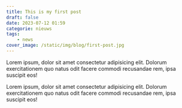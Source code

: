 ```yaml
---
title: This is my first post
draft: false
date: 2023-07-12 01:59
categorie: nieuws
tags:
    - news
cover_image: /static/img/blog/first-post.jpg
---
```

Lorem ipsum, dolor sit amet consectetur adipisicing elit. Dolorum exercitationem quo natus odit facere commodi recusandae rem, ipsa suscipit eos!

Lorem ipsum, dolor sit amet consectetur adipisicing elit. Dolorum exercitationem quo natus odit facere commodi recusandae rem, ipsa suscipit eos!